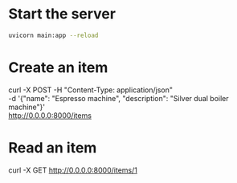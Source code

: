 # Start the server

```bash
uvicorn main:app --reload
```

# Create an item

curl -X POST -H "Content-Type: application/json" \
 -d '{"name": "Espresso machine", "description": "Silver dual boiler machine"}' \
 http://0.0.0.0:8000/items

# Read an item

curl -X GET http://0.0.0.0:8000/items/1
